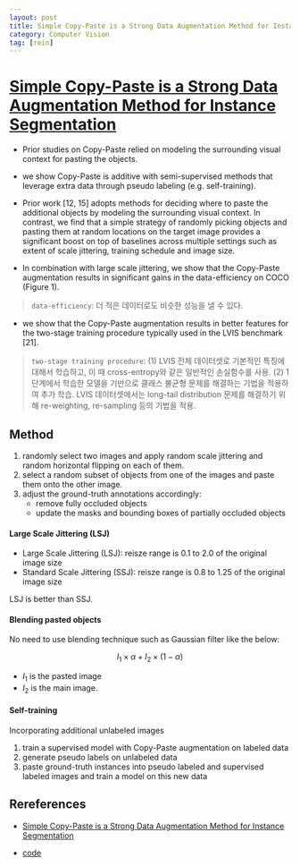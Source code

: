 ```yaml
---
layout: post
title: Simple Copy-Paste is a Strong Data Augmentation Method for Instance Segmentation
category: Computer Vision
tag: [rein]
---
```



# [Simple Copy-Paste is a Strong Data Augmentation Method for Instance Segmentation](https://arxiv.org/pdf/2012.07177v2)

- Prior studies on Copy-Paste relied on modeling the surrounding visual context for pasting the objects.

- we show Copy-Paste is additive with semi-supervised methods that leverage extra data through pseudo labeling (e.g. self-training).

- Prior work [12, 15] adopts methods for deciding where to paste the additional objects by modeling the surrounding visual context. In contrast, we find that a simple strategy of randomly picking objects and pasting them at random locations on the target image provides a significant boost on top of baselines across multiple settings such as extent of scale jittering, training schedule and image size.


- In combination with large scale jittering, we show that the Copy-Paste augmentation results in significant gains in
the data-efficiency on COCO (Figure 1).

> `data-efficiency`: 더 적은 데이터로도 비슷한 성능을 낼 수 있다.

- we show that the Copy-Paste augmentation results in better features for the two-stage training procedure
typically used in the LVIS benchmark [21].

> `two-stage training procedure`: (1) LVIS 전체 데이터셋로 기본적인 특징에 대해서 학습하고, 이 때 cross-entropy와 같은 일반적인 손실함수를 사용. (2) 1단계에서 학습한 모델을 기반으로 클래스 불균형 문제를 해결하는 기법을 적용하여 추가 학습. LVIS 데이터셋에서는 long-tail distribution 문제를 해결하기 위해 re-weighting, re-sampling 등의 기법을 적용. 


## Method 

1. randomly select two images and apply random scale jittering and random horizontal flipping on each of them. 
2. select a random subset of objects from one of the images and paste them onto the other image.
3. adjust the ground-truth annotations accordingly: 
    - remove fully occluded objects 
    - update the masks and bounding boxes of partially occluded objects


#### Large Scale Jittering (LSJ)

- Large Scale Jittering (LSJ): reisze range is 0.1 to 2.0 of the original image size
- Standard Scale Jittering (SSJ): reisze range is 0.8 to 1.25 of the original image size

LSJ is better than SSJ.

#### Blending pasted objects

No need to use blending technique such as Gaussian filter like the below:

$$
 I_1 \times \alpha + I_2 \times (1 - \alpha)
$$

- $I_1$ is the pasted image
- $I_2$ is the main image.

#### Self-training

Incorporating additional unlabeled images

1. train a supervised model with Copy-Paste augmentation on labeled data
2. generate pseudo labels on unlabeled data
3. paste ground-truth instances into pseudo labeled and supervised labeled images and train a model on this new data


## Rereferences

- [Simple Copy-Paste is a Strong Data Augmentation Method for Instance Segmentation](https://arxiv.org/pdf/2012.07177v2)

- [code](https://github.com/tensorflow/tpu/tree/master/models/official/detection/projects/copy_paste)
